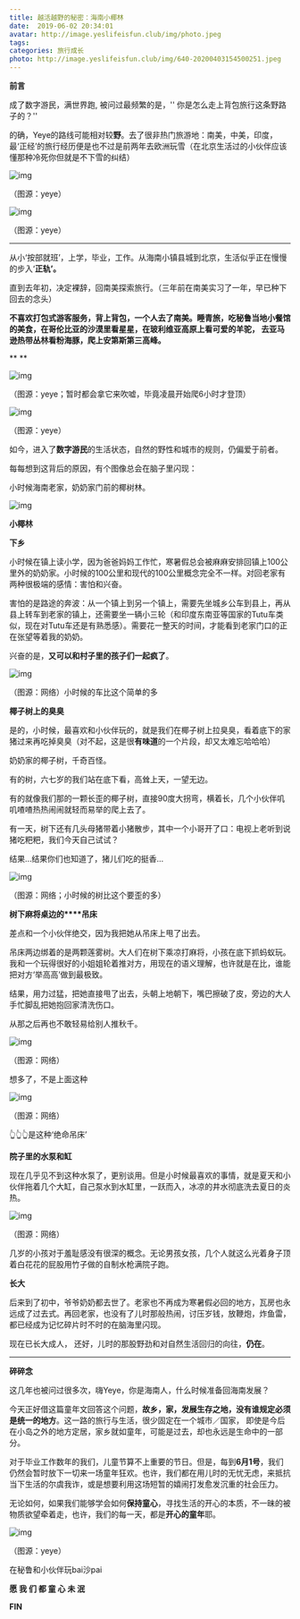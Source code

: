 ```yaml
---
title: 越活越野的秘密：海南小椰林
date:  2019-06-02 20:34:01
avatar: http://image.yeslifeisfun.club/img/photo.jpeg
tags: 
categories: 旅行成长
photo: http://image.yeslifeisfun.club/img/640-20200403154500251.jpeg
---
```


**前言**



成了数字游民，满世界跑, 被问过最频繁的是，'' 你是怎么走上背包旅行这条野路子的？'' 

 

的确，Yeye的路线可能相对较**野**。去了很非热门旅游地：南美，中美，印度，最‘正经’的旅行经历便是也不过是前两年去欧洲玩雪（在北京生活过的小伙伴应该懂那种冷死你但就是不下雪的纠结）



![img](http://image.yeslifeisfun.club/img/640-20200403154429880.jpeg)

（图源：yeye）



![img](http://image.yeslifeisfun.club/img/640-20200403154453102.jpeg)

（图源：yeye）



------



从小‘按部就班’，上学，毕业，工作。从海南小镇县城到北京，生活似乎正在慢慢的步入‘**正轨’。**



直到去年初，决定裸辞，回南美探索旅行。（三年前在南美实习了一年，早已种下回去的念头）



**不喜欢打包式游客服务，背上背包，一个人去了南美。睡青旅，吃秘鲁当地小餐馆的美食，在哥伦比亚的沙漠里看星星，在玻利维亚高原上看可爱的羊驼， 去亚马逊热带丛林看粉海豚，爬上安第斯第三高峰。**

**
**

![img](http://image.yeslifeisfun.club/img/640-20200403154456772.jpeg)

（图源：yeye；暂时都会拿它来吹嘘，毕竟凌晨开始爬6小时才登顶）



![img](http://image.yeslifeisfun.club/img/640-20200403154500251.jpeg)

（图源：yeye）





如今，进入了**数字游民**的生活状态，自然的野性和城市的规则，仍偏爱于前者。



每每想到这背后的原因，有个图像总会在脑子里闪现：

小时候海南老家，奶奶家门前的椰树林。



![img](https://mmbiz.qpic.cn/mmbiz_gif/R4MibUTItVc6lrxwh1YLickASXWHQNOUuMcw3sToVmXvXCewPmiaSCkhV7enSv1O5HgA9knd4OVJJeLj6TDN8lMlg/640?wx_fmt=gif&wxfrom=5&wx_lazy=1)



**小椰林**



**下乡**

 

小时候在镇上读小学，因为爸爸妈妈工作忙，寒暑假总会被麻麻安排回镇上100公里外的奶奶家。小时候的100公里和现代的100公里概念完全不一样。对回老家有两种很极端的感情：害怕和兴奋。

 

害怕的是路途的奔波：从一个镇上到另一个镇上，需要先坐城乡公车到县上，再从县上转车到老家的镇上，还需要坐一辆小三轮（和印度东南亚等国家的Tutu车类似，现在对Tutu车还是有熟悉感）。需要花一整天的时间，才能看到老家门口的正在张望等着我的奶奶。

 

兴奋的是，**又可以和村子里的孩子们一起疯了**。



![img](http://image.yeslifeisfun.club/img/640-20200403154504897.jpeg)

（图源：网络）小时候的车比这个简单的多



**椰子树上的臭臭**

 

是的，小时候，最喜欢和小伙伴玩的，就是我们在椰子树上拉臭臭，看着底下的家猪过来再吃掉臭臭（对不起，这是很**有味道**的一个片段，却又太难忘哈哈哈）

 

奶奶家的椰子树，千奇百怪。



有的树，六七岁的我们站在底下看，高耸上天，一望无边。

有的就像我们那的一颗长歪的椰子树，直接90度大拐弯，横着长，几个小伙伴叽叽喳喳热热闹闹就轻而易举的爬上去了。

 

有一天，树下还有几头母猪带着小猪散步，其中一个小哥开了口：电视上老听到说猪吃粑粑，我们今天自己试试？

 

结果…结果你们也知道了，猪儿们吃的挺香…



![img](http://image.yeslifeisfun.club/img/640-20200403154509660.jpeg)

（图源：网络；小时候的树比这个要歪的多）





**树下麻将桌边的****吊床**



差点和一个小伙伴绝交，因为我把她从吊床上甩了出去。



吊床两边绑着的是两颗莲雾树。大人们在树下乘凉打麻将，小孩在底下抓蚂蚁玩。我和一个玩得很好的小姐姐轮着推对方，用现在的语义理解，也许就是在比，谁能把对方‘举高高’做到最极致。

结果，用力过猛，把她直接甩了出去，头朝上地朝下，嘴巴擦破了皮，旁边的大人手忙脚乱把她抱回家清洗伤口。

从那之后再也不敢轻易给别人推秋千。



![img](http://image.yeslifeisfun.club/img/640-20200403154512891.jpeg)

（图源：网络）

想多了，不是上面这种



![img](http://image.yeslifeisfun.club/img/640-20200403154517241.jpeg)

（图源：网络）

👆👆👆是这种‘绝命吊床’





**院子里的水泵和缸**



现在几乎见不到这种水泵了，更别谈用。但是小时候最喜欢的事情，就是夏天和小伙伴拖着几个大缸，自己泵水到水缸里，一跃而入，冰凉的井水彻底洗去夏日的炎热。



![img](http://image.yeslifeisfun.club/img/640-20200403154538084.jpeg)

（图源：网络）



几岁的小孩对于羞耻感没有很深的概念。无论男孩女孩，几个人就这么光着身子顶着白花花的屁股用竹子做的自制水枪满院子跑。





**长大**



后来到了初中，爷爷奶奶都去世了。老家也不再成为寒暑假必回的地方，瓦房也永远成了过去式。再回老家，也没有了儿时那般热闹，讨压岁钱，放鞭炮，炸鱼雷，都已经成为记忆碎片时不时的在脑海里闪现。

 

现在已长大成人， 还好，儿时的那股野劲和对自然生活回归的向往，**仍在**。





------



**碎碎念**



这几年也被问过很多次，嗨Yeye，你是海南人，什么时候准备回海南发展？



今天正好借这篇童年文回答这个问题，**故乡，家，发展生存之地，没有谁规定必须是统一的地方**。这一路的旅行与生活，很少固定在一个城市／国家， 即使是今后在小岛之外的地方定居，家乡就如童年，可能是过去，却也永远是生命中的一部分。

 

对于毕业工作数年的我们，儿童节算不上重要的节日。但是，每到**6月1号**，我们仍然会暂时放下一切来一场童年狂欢。也许，我们都在用儿时的无忧无虑，来抵抗当下生活的尔虞我诈，或是想要利用这场短暂的嬉闹打发愈发沉重的社会压力。

 

无论如何，如果我们能够学会如何**保持童心**，寻找生活的开心的本质，不一昧的被物质欲望牵着走，也许，我们的每一天，都是**开心的童年**耶。



![img](http://image.yeslifeisfun.club/img/640-20200403154543071.jpeg)

（图源：yeye）

在秘鲁和小伙伴玩bai沙pai

**愿 我 们 都 童 心 未 泯**





**FIN**